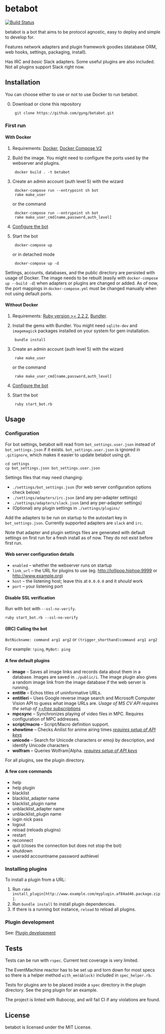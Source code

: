# betabot
[![Build Status](https://travis-ci.org/gyng/betabot.svg?branch=Travis)](https://travis-ci.org/gyng/betabot)

betabot is a bot that aims to be protocol agnostic, easy to deploy and simple to develop for.

Features network adapters and plugin framework goodies (database ORM, web hooks, settings, packaging, install).

Has IRC and *basic* Slack adapters. Some useful plugins are also included. Not all plugins support Slack right now.

## Installation

You can choose either to use or not to use Docker to run betabot.

0. Download or clone this repository

        git clone https://github.com/gyng/betabot.git

### First run

#### With Docker

1. Requirements: [Docker](https://www.docker.com/products/overview), [Docker Compose V2](https://docs.docker.com/compose/install/)

2. Build the image. You might need to configure the ports used by the webserver and plugins.

        docker build . -t betabot

3. Create an admin account (auth level 5) with the wizard

        docker-compose run --entrypoint sh bot
        rake make_user

   or the command

        docker-compose run --entrypoint sh bot
        rake make_user_cmd[name,password,auth_level]

4. [Configure the bot](#configuration)

5. Start the bot

        docker-compose up

    or in detached mode

        docker-compose up -d

Settings, accounts, databases, and the public directory are persisted with usage of Docker. The image needs to be rebuilt (easily with `docker-compose up --build -d`) when adapters or plugins are changed or added. As of now, the port mappings in `docker-compose.yml` must be changed manually when not using default ports.

#### Without Docker

1. Requirements: [Ruby version >= 2.2.2](https://www.ruby-lang.org/en/downloads/), [Bundler](http://bundler.io/).

2. Install the gems with Bundler. You might need `sqlite-dev` and `imagemagick` packages installed on your system for gem installation.

        bundle install

3. Create an admin account (auth level 5) with the wizard

        rake make_user

   or the command

        rake make_user_cmd[name,password,auth_level]

4. [Configure the bot](#configuration)

5. Start the bot

        ruby start_bot.rb

## Usage

### Configuration

  For bot settings, betabot will read from `bot_settings.user.json` instead of `bot_settings.json` if it exists. `bot_settings.user.json` is ignored in `.gitignore`, which makes it easier to update betabot using git.

  ```
  cd settings
  cp bot_settings.json bot_settings.user.json
  ```

  Settings files that may need changing:<br>
  * `./settings/bot_settings.json` (for web server configuration options check below)
  * `./settings/adapters/irc.json` (and any per-adapter settings)
  * `./settings/adapters/slack.json` (and any per-adapter settings)
  * (Optional) any plugin settings in `./settings/plugins/`

  Add the adapters to be run on startup to the autostart key in `bot_settings.json`. Currently supported adapters are `slack` and `irc`.

  Note that adapter and plugin settings files are generated with default settings on first run for a fresh install as of now. They do not exist before first run.

#### Web server configuration details

* `enabled` &ndash; whether the webserver runs on startup
* `link_url` &ndash; the URL for plugins to use (eg. http://lollipop.hiphop:9999 or http://www.example.org)
* `host` &ndash; the listening host; leave this at `0.0.0.0` and it *should* work
* `port` &ndash; your listening port

#### Disable SSL verification

Run with bot with `--ssl-no-verify`.

```
ruby start_bot.rb --ssl-no-verify
```

#### (IRC) Calling the bot

`BotNickname: command arg1 arg2` or `(trigger_shorthand)command arg1 arg2`

For example: `!ping`, `MyBot: ping`

#### A few default plugins

* **image** &ndash; Saves all image links and records data about them in a database. Images are saved in `./public/i`. The image plugin also gives a random image link from the image database if the web server is running.
* **entitle** &ndash; Echos titles of uninformative URLs.
* **entitleri** &ndash; Uses Google reverse image search and Microsoft Computer Vision API to guess what image URLs are. *Usage of MS CV API requires the setup of [>=free subscriptions](https://www.microsoft.com/cognitive-services/en-US/subscriptions)*
* **mpcsync** &ndash; Synchronizes playing of video files in MPC. Requires configuration of MPC addresses.
* **script/macro** &ndash; Script/Macro definition support.
* **showtime** &ndash; Checks Anilist for anime airing times *[requires setup of API keys](https://anilist.co/settings/developer)*
* **unicode** &ndash; Search for Unicode characters or emoji by description, and identify Unicode characters
* **wolfram** &ndash; Queries Wolfram|Alpha. *[requires setup of API keys](https://developer.wolframalpha.com/portal/apisignup.html)*

For all plugins, see the plugin directory.

#### A few core commands

* help
* help plugin
* blacklist
* blacklist_adapter name
* blacklist_plugin name
* unblacklist_adapter name
* unblacklist_plugin name
* login nick pass
* logout
* reload (reloads plugins)
* restart
* reconnect
* quit (closes the connection but does not stop the bot)
* shutdown
* useradd accountname password authlevel

### Installing plugins

To install a plugin from a URL:

1. Run `rake install_plugin[http://www.example.com/myplugin.af84ad46.package.zip]`.
2. Run `bundle install` to install plugin dependencies.
3. If there is a running bot instance, `reload` to reload all plugins.

### Plugin development

See: [Plugin development](PLUGINS.md)

## Tests

Tests can be run with `rspec`. Current test coverage is very limited.

The EventMachine reactor has to be set up and torn down for most specs so there is a helper method `with_em(&block)` included in `spec_helper.rb`.

Tests for plugins are to be placed inside a `spec` directory in the plugin directory. See the ping plugin for an example.

The project is linted with Rubocop, and will fail CI if any violations are found.

## License
betabot is licensed under the MIT License.
